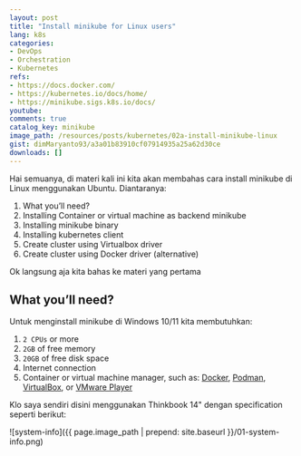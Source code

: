 ```yaml
---
layout: post
title: "Install minikube for Linux users"
lang: k8s
categories:
- DevOps
- Orchestration
- Kubernetes
refs: 
- https://docs.docker.com/
- https://kubernetes.io/docs/home/
- https://minikube.sigs.k8s.io/docs/
youtube: 
comments: true
catalog_key: minikube
image_path: /resources/posts/kubernetes/02a-install-minikube-linux
gist: dimMaryanto93/a3a01b83910cf07914935a25a62d30ce
downloads: []
---
```


Hai semuanya, di materi kali ini kita akan membahas cara install minikube di Linux menggunakan Ubuntu. Diantaranya:

1. What you’ll need?
2. Installing Container or virtual machine as backend minikube
3. Installing minikube binary
4. Installing kubernetes client
5. Create cluster using Virtualbox driver
6. Create cluster using Docker driver (alternative)

Ok langsung aja kita bahas ke materi yang pertama

## What you’ll need?

Untuk menginstall minikube di Windows 10/11 kita membutuhkan:

1. `2 CPUs` or more
2. `2GB` of free memory
3. `20GB` of free disk space
4. Internet connection
5. Container or virtual machine manager, such as: [Docker](https://www.docker.com/products/docker-desktop), [Podman](https://podman.io), [VirtualBox](https://www.virtualbox.org), or [VMware Player](https://www.vmware.com/products/workstation-player.html)

Klo saya sendiri disini menggunakan Thinkbook 14" dengan specification seperti berikut:

![system-info]({{ page.image_path | prepend: site.baseurl }}/01-system-info.png)